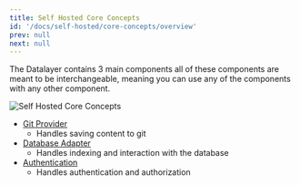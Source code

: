 ```yaml
---
title: Self Hosted Core Concepts
id: '/docs/self-hosted/core-concepts/overview'
prev: null
next: null
---
```


The Datalayer contains 3 main components all of these components are meant to be interchangeable, meaning you can use any of the components with any other component.

![Self Hosted Core Concepts](/Datalayer.svg)

- [Git Provider](/docs/self-hosted/git-provider/overview)
  - Handles saving content to git
- [Database Adapter](/docs/self-hosted/database-adapter/overview)
  - Handles indexing and interaction with the database
- [Authentication](/docs/self-hosted/authentication/overview)
  - Handles authentication and authorization

